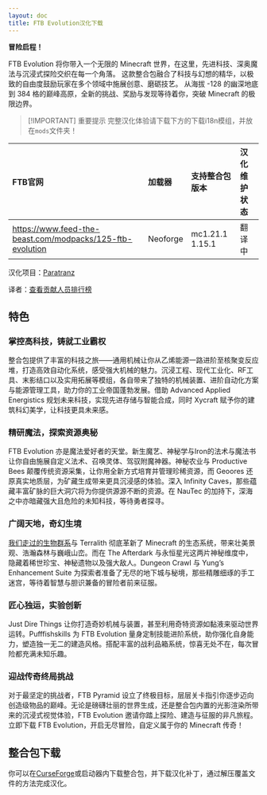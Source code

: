 ```yaml
---
layout: doc
title: FTB Evolution汉化下载
---
```


**冒险启程！**

FTB Evolution 将你带入一个无限的 Minecraft 世界，在这里，先进科技、深奥魔法与沉浸式探险交织在每一个角落。
这款整合包融合了科技与幻想的精华，以极致的自由度鼓励玩家在多个领域中施展创意、磨砺技艺。
从海拔 -128 的幽深地底到 384 格的巅峰高原，全新的挑战、奖励与发现等待着你，突破 Minecraft 的极限边界。

> [!IMPORTANT] 重要提示
> 完整汉化体验请下载下方的下载i18n模组，并放在`mods`文件夹！

<DownloadLinks :methods="[
  { id: 'lanzou', text: '下载汉化', icon: '/imgs/svg/lanzou.svg', link: '/doing' },
  { id: 'curseforge', text: '下载i18n模组', icon: '/imgs/svg/curseforge.svg', link: 'https://www.curseforge.com/api/v1/mods/297404/files/6351071/download' },
  { id: 'lazy', text: '懒汉下载', icon: '/imgs/logo/logo_64.png', link: '/doing' }
]" />

| FTB官网                                                     | 加载器   | 支持整合包版本  | 汉化维护状态 |
| :---------------------------------------------------------- | :------- | :-------------- | :----------- |
| <https://www.feed-the-beast.com/modpacks/125-ftb-evolution> | Neoforge | mc1.21.1 1.15.1 | 翻译中       |

汉化项目：[Paratranz](https://paratranz.cn/projects/12144)

译者：[查看贡献人员排行榜](https://paratranz.cn/projects/12144)

## 特色

### 掌控高科技，铸就工业霸权

整合包提供了丰富的科技之旅——通用机械让你从乙烯能源一路进阶至核聚变反应堆，打造高效自动化系统，感受强大机械的魅力。沉浸工程、现代工业化、RF工具、末影结口以及实用拓展等模组，各自带来了独特的机械装置、进阶自动化方案与能源管理工具，助力你的工业帝国蓬勃发展。借助 Advanced Applied Energistics 规划未来科技，实现先进存储与智能合成，同时 Xycraft 赋予你的建筑科幻美学，让科技更具未来感。

### 精研魔法，探索资源奥秘

FTB Evolution 亦是魔法爱好者的天堂。新生魔艺、神秘学与Iron的法术与魔法书让你自由施展自定义法术、召唤灵体、驾驭附魔神器。神秘农业与 Productive Bees 颠覆传统资源采集，让你用全新方式培育并管理珍稀资源，而 Geoores 还原真实地质层，为矿藏生成带来更具沉浸感的体验。深入 Infinity Caves，那些蕴藏丰富矿脉的巨大洞穴将为你提供源源不断的资源。在 NauTec 的加持下，深海之中亦暗藏强大且危险的未知科技，等待勇者探寻。

### 广阔天地，奇幻生境

[我们走过的生物群系](https://www.mcmod.cn/class/15810.html)与 Terralith 彻底革新了 Minecraft 的生态系统，带来壮美景观、浩瀚森林与巍峨山峦。而在 The Afterdark 与永恒星光这两片神秘维度中，隐藏着稀世珍宝、神秘遗物以及强大敌人。Dungeon Crawl 与 Yung’s Enhancement Suite 为探索者准备了无尽的地下城与秘境，那些精雕细琢的手工迷宫，等待着智慧与胆识兼备的冒险者前来征服。

### 匠心独运，实验创新

Just Dire Things 让你打造奇妙机械与装置，甚至利用奇特资源如黏液来驱动世界运转。Pufffishskills 为 FTB Evolution 量身定制技能进阶系统，助你强化自身能力，塑造独一无二的建造风格。搭配丰富的战利品箱系统，惊喜无处不在，每次冒险都充满未知乐趣。

### 迎战传奇终局挑战

对于最坚定的挑战者，FTB Pyramid 设立了终极目标，层层关卡指引你逐步迈向创造级物品的巅峰。无论是磅礴壮丽的世界生成，还是整合包内置的光影渲染所带来的沉浸式视觉体验，FTB Evolution 邀请你踏上探险、建造与征服的非凡旅程。立即下载 FTB Evolution，开启无尽冒险，自定义属于你的 Minecraft 传奇！

## 整合包下载

你可以在[CurseForge](https://www.curseforge.com/minecraft/modpacks/ftb-evolution)或启动器内下载整合包，并下载汉化补丁，通过解压覆盖文件的方法完成汉化。

<DocSupport />

